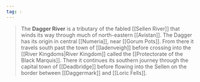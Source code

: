 ```yaml
---
tag: 💧
---
```

> The **Dagger River** is a tributary of the fabled [[Sellen River]] that winds its way through much of north-eastern [[Avistan]]. The Dagger has its origin in central [[Numeria]], near [[Gorum Pots]]. From there it travels south past the town of [[Iadenveigh]] before crossing into the [[River Kingdoms|River Kingdom]] called the [[Protectorate of the Black Marquis]]. There it continues its southern journey through the capital town of [[Deadbridge]] before flowing into the Sellen on the border between [[Daggermark]] and [[Loric Fells]].








